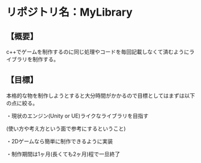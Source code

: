# リポジトリ名：MyLibrary

## 【概要】
c++でゲームを制作するのに同じ処理やコードを毎回記載しなくて済むようにライブラリを制作する。

## 【目標】
本格的な物を制作しようとすると大分時間がかかるので目標としてはまずは以下の点に絞る。

・現状のエンジン(Unity or UE)ライクなライブラリを目指す

(使い方や考え方という面で参考にするということ)

・2Dゲームなら簡単に制作できるように実装

・制作期間は1ヶ月(長くても2ヶ月)程で一旦終了
